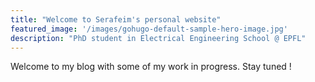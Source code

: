 ```yaml
---
title: "Welcome to Serafeim's personal website"
featured_image: '/images/gohugo-default-sample-hero-image.jpg'
description: "PhD student in Electrical Engineering School @ EPFL"
---
```

Welcome to my blog with some of my work in progress. Stay tuned !
